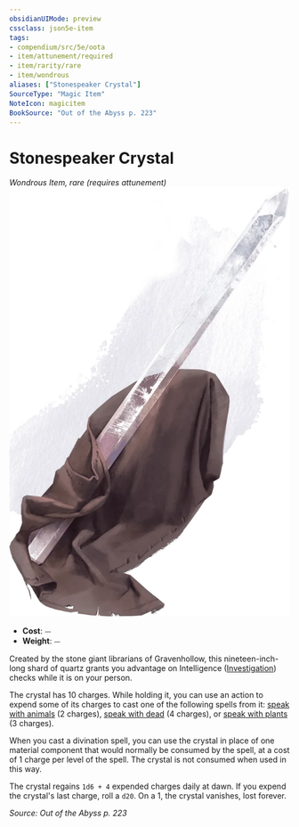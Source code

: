 ```yaml
---
obsidianUIMode: preview
cssclass: json5e-item
tags:
- compendium/src/5e/oota
- item/attunement/required
- item/rarity/rare
- item/wondrous
aliases: ["Stonespeaker Crystal"]
SourceType: "Magic Item"
NoteIcon: magicitem
BookSource: "Out of the Abyss p. 223"
---
```

# Stonespeaker Crystal
*Wondrous Item, rare (requires attunement)*  
![](https://raw.githubusercontent.com/5etools-mirror-2/5etools-img/main/items/OotA/Stonespeaker%20Crystal.webp#right)  

- **Cost**: ⏤
- **Weight**: ⏤

Created by the stone giant librarians of Gravenhollow, this nineteen-inch-long shard of quartz grants you advantage on Intelligence ([Investigation](/2-Mechanics/CLI/rules/skills.md#Investigation)) checks while it is on your person.

The crystal has 10 charges. While holding it, you can use an action to expend some of its charges to cast one of the following spells from it: [speak with animals](/2-Mechanics/CLI/spells/speak-with-animals.md) (2 charges), [speak with dead](/2-Mechanics/CLI/spells/speak-with-dead.md) (4 charges), or [speak with plants](/2-Mechanics/CLI/spells/speak-with-plants.md) (3 charges).

When you cast a divination spell, you can use the crystal in place of one material component that would normally be consumed by the spell, at a cost of 1 charge per level of the spell. The crystal is not consumed when used in this way.

The crystal regains `1d6 + 4` expended charges daily at dawn. If you expend the crystal's last charge, roll a `d20`. On a 1, the crystal vanishes, lost forever.

*Source: Out of the Abyss p. 223*